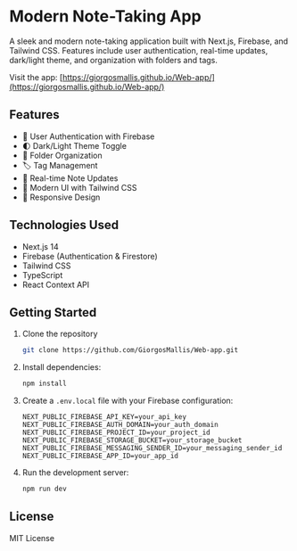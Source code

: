 # Modern Note-Taking App

A sleek and modern note-taking application built with Next.js, Firebase, and Tailwind CSS. Features include user authentication, real-time updates, dark/light theme, and organization with folders and tags.

Visit the app: [https://giorgosmallis.github.io/Web-app/](https://giorgosmallis.github.io/Web-app/)

## Features

- 🔐 User Authentication with Firebase
- 🌓 Dark/Light Theme Toggle
- 📁 Folder Organization
- 🏷️ Tag Management
- 📝 Real-time Note Updates
- 🎨 Modern UI with Tailwind CSS
- 📱 Responsive Design

## Technologies Used

- Next.js 14
- Firebase (Authentication & Firestore)
- Tailwind CSS
- TypeScript
- React Context API

## Getting Started

1. Clone the repository
   ```bash
   git clone https://github.com/GiorgosMallis/Web-app.git
   ```
2. Install dependencies:
   ```bash
   npm install
   ```
3. Create a `.env.local` file with your Firebase configuration:
   ```
   NEXT_PUBLIC_FIREBASE_API_KEY=your_api_key
   NEXT_PUBLIC_FIREBASE_AUTH_DOMAIN=your_auth_domain
   NEXT_PUBLIC_FIREBASE_PROJECT_ID=your_project_id
   NEXT_PUBLIC_FIREBASE_STORAGE_BUCKET=your_storage_bucket
   NEXT_PUBLIC_FIREBASE_MESSAGING_SENDER_ID=your_messaging_sender_id
   NEXT_PUBLIC_FIREBASE_APP_ID=your_app_id
   ```
4. Run the development server:
   ```bash
   npm run dev
   ```

## License

MIT License
